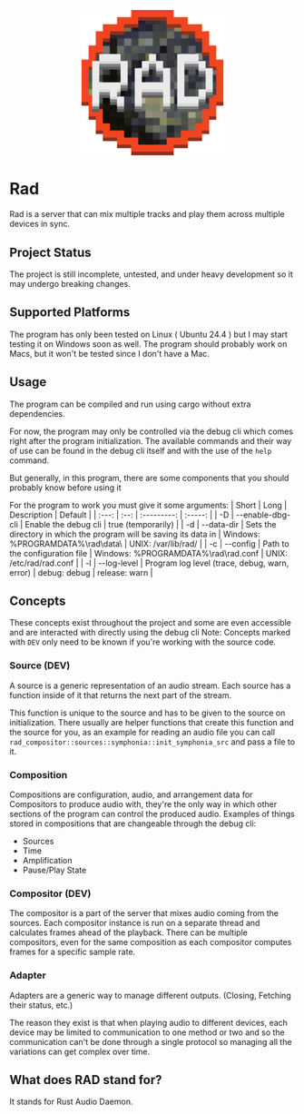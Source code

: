 
<p align=center>
  <img src="design/icon.png" width="250"/>
</p>

# Rad
Rad is a server that can mix multiple tracks and play them across multiple devices in sync.

## Project Status
The project is still incomplete, untested, and under heavy development so it may undergo breaking changes.

## Supported Platforms
The program has only been tested on Linux ( Ubuntu 24.4 ) but I may start testing it on Windows soon as well.
The program should probably work on Macs, but it won't be tested since I don't have a Mac.

## Usage
The program can be compiled and run using cargo without extra dependencies.

For now, the program may only be controlled via the debug cli which comes right after the program initialization.
The available commands and their way of use can be found in the debug cli itself and with the use of the `help` command.

But generally, in this program, there are some components that you should probably know before using it

For the program to work you must give it some arguments:
| Short | Long | Description | Default |
| :---: | :--: | :---------: | :-----: |
| -D | --enable-dbg-cli | Enable the debug cli | true (temporarily) |
| -d | --data-dir | Sets the directory in which the program will be saving its data in | Windows: %PROGRAMDATA%\rad\data\ \| UNIX: /var/lib/rad/ |
| -c | --config | Path to the configuration file | Windows: %PROGRAMDATA%\rad\rad.conf \| UNIX: /etc/rad/rad.conf |
| -l | --log-level | Program log level (trace, debug, warn, error) | debug: debug \| release: warn |

## Concepts
These concepts exist throughout the project and some are even accessible and are interacted with directly using the debug cli
Note: Concepts marked with `DEV` only need to be known if you're working with the source code.

### Source (DEV)
A source is a generic representation of an audio stream.
Each source has a function inside of it that returns the next part of the stream.

This function is unique to the source and has to be given to the source on initialization.
There usually are helper functions that create this function and the source for you, as an example for reading an audio file you can call `rad_compositor::sources::symphonia::init_symphonia_src` and pass a file to it.

### Composition
Compositions are configuration, audio, and arrangement data for Compositors to produce audio with, they're the only way in which other sections of the program can control the produced audio.
Examples of things stored in compositions that are changeable through the debug cli:
- Sources
- Time
- Amplification
- Pause/Play State

### Compositor (DEV)
The compositor is a part of the server that mixes audio coming from the sources.
Each compositor instance is run on a separate thread and calculates frames ahead of the playback. 
There can be multiple compositors, even for the same composition as each compositor computes frames for a specific sample rate.

### Adapter
Adapters are a generic way to manage different outputs. (Closing, Fetching their status, etc.)

The reason they exist is that when playing audio to different devices, each device may be limited to communication to one method or two and so the communication can't be done through a single protocol so managing all the variations can get complex over time.

## What does RAD stand for?
It stands for Rust Audio Daemon.
